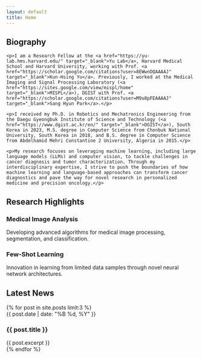 ```yaml
---
layout: default
title: Home
---
```


<div class="section intro reveal">
    <h2 class="gradient-text">Biography</h2>

    <p>I am a Research Fellow at the <a href="https://yu-lab.hms.harvard.edu/" target="_blank">Yu Lab</a>, Harvard Medical School and Harvard University, working with Prof. <a href="https://scholar.google.com/citations?user=8EWwnDQAAAAJ" target="_blank">Kun-Hsing Yu</a>. Previously, I worked at the Medical Imaging and Signal Processing Laboratory (<a href="https://sites.google.com/view/mispl/home" target="_blank">MISPL</a>), DGIST with Prof. <a href="https://scholar.google.com/citations?user=M9u8pFEAAAAJ" target="_blank">Sang Hyun Park</a>.</p>

    <p>I received my Ph.D. in Robotics and Mechatronics Engineering from the Daegu Gyeongbuk Institute of Science and Technology (<a href="https://www.dgist.ac.kr/en/" target="_blank">DGIST</a>), South Korea in 2023, M.S. degree in Computer Science from Chonbuk National University, South Korea in 2018, and B.S. degree in Computer Science from Abdelhamid Mehri Constantine 2 University, Algeria in 2015.</p>

    <p>My research focuses on leveraging machine learning, including large language models (LLMs) and computer vision, to tackle challenges in cancer diagnosis and tumor characterization. Through my interdisciplinary expertise, I strive to push the boundaries of how machine learning and language-based approaches can transform cancer diagnostics and pave the way for novel research in personalized medicine and precision oncology.</p>
</div>

<div class="section highlights">
    <h2 class="gradient-text">Research Highlights</h2>
    <div class="highlight-grid">
        <div class="highlight-card">
            <h3>Medical Image Analysis</h3>
            <p>Developing advanced algorithms for medical image processing, segmentation, and classification.</p>
        </div>
        <div class="highlight-card">
            <h3>Few-Shot Learning</h3>
            <p>Innovation in learning from limited data samples through novel neural network architectures.</p>
        </div>
    </div>
</div>

<div class="section news">
    <h2 class="gradient-text">Latest News</h2>
    {% for post in site.posts limit:3 %}
    <div class="news-item">
        <span class="news-date">{{ post.date | date: "%B %d, %Y" }}</span>
        <h3>{{ post.title }}</h3>
        {{ post.excerpt }}
    </div>
    {% endfor %}
</div>